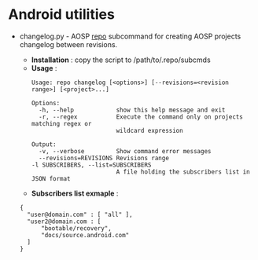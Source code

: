 # Android utilities

* changelog.py - AOSP [repo](https://source.android.com/source/developing.html) subcommand for creating AOSP projects changelog between revisions.

  - **Installation** : copy the script to /path/to/.repo/subcmds
  - **Usage** : 
    ```
    Usage: repo changelog [<options>] [--revisions=<revision range>] [<project>...]

    Options:
      -h, --help            show this help message and exit
      -r, --regex           Execute the command only on projects matching regex or
                            wildcard expression

    Output:
      -v, --verbose         Show command error messages
      --revisions=REVISIONS Revisions range
    -l SUBSCRIBERS, --list=SUBSCRIBERS
                            A file holding the subscribers list in JSON format
    ```
  - **Subscribers list exmaple** :
  ```
  {
    "user@domain.com" : [ "all" ],
    "user2@domain.com : [ 
        "bootable/recovery",
        "docs/source.android.com"
    ]
  }
  ```
